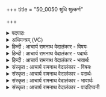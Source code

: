 +++
title = "50_0050 श्रुधि श्रुत्कर्ण"

+++
<details><summary>पदपाठः</summary>

श्रु꣣धि꣢। श्रु꣣त्कर्ण। श्रुत्। कर्ण। व꣡ह्नि꣢꣯भिः। दे꣣वैः꣢। अ꣣ग्ने। सया꣡व꣢भिः। स꣣। या꣡व꣢꣯भिः। आ। सी꣣दतु। बर्हि꣡षि꣢। मि꣣त्रः꣢। मि꣣। त्रः꣢। अ꣣र्यमा꣢। प्रा꣣तः। या꣡व꣢꣯भिः। अ꣣ध्वरे꣢। ५०।
</details>

<details><summary>अधिमन्त्रम् (VC)</summary>

- अग्निः
- प्रस्कण्वः काण्वः
- बृहती
- मध्यमः
- आग्नेयं काण्डम्
</details>

<details><summary>हिन्दी : आचार्य रामनाथ वेदालंकार - विषयः</summary>

अब परमात्मा और राजा से प्रार्थन करते हैं।
</details>

<details><summary>हिन्दी : आचार्य रामनाथ वेदालंकार - पदार्थः</summary>

पदार्थान्वयभाषाः -  प्रथम—परमात्मा के पक्ष में। हे (श्रुत्कर्ण) सुननेवाले कानों से युक्त अर्थात् अपरिमित श्रवणशक्तिवाले (अग्ने) परमात्मन् ! आप (वह्निभिः) घोड़ों के समान वहनशील अर्थात् जैसे घोड़े अपनी पीठ पर बैठाकर लोगों को लक्ष्य पर पहुँचा देते हैं, वैसे ही जो स्तोता को उन्नति के शिखर पर पहुँचा देते हैं, ऐसे (सयावभिः) आपके साथ ही आगमन करनेवाले (देवैः) दिव्य गुणों के साथ, आप (श्रुधि) मेरी प्रार्थना को सुनिए। (अध्वरे) हिंसा आदि मलिनता से रहित, प्रातः किये जानेवाले मेरे उपासना-यज्ञ में (प्रातर्यावभिः) प्रातःकाल यज्ञ में आनेवाले दिव्य गुणों के साथ (मित्रः) मित्र के समान स्नेहशील, (अर्यमा) न्यायशील आप (बर्हिषि) हृदयासन पर (आसीदतु) बैठें ॥ द्वितीय—राजा के पक्ष में। हे (श्रुत्कर्ण) बहुश्रुत कानोंवाले राजनीतिशास्त्रवेत्ता (अग्ने) विद्याप्रकाशयुक्त राजन् ! आप (वह्निभिः) राज्यभार को वहन करने में समर्थ (सयावभिः) आपके साथ आगमन करनेवाले (देवैः) विद्वान् मन्त्री आदि राजपुरुषों के साथ (श्रुधि) हमारे निवेदन को सुनिए। (अध्वरे) राष्ट्रयज्ञ में (प्रातर्यावभिः) जो प्रजा का सुख-दुःख सुनने के लिए प्रातःकाल सभा में उपस्थित होते हैं, ऐसे राज्याधिकारियों सहित (मित्रः) मित्रवत् व्यवहार करनेवाले राजसचिव और (अर्यमा) श्रेष्ठों को सम्मानित तथा अन्य अश्रेष्ठों को दण्डित करनेवाले न्यायाधीश (बर्हिषि) राज्यासन पर (आसीदतु) बैठें ॥६॥ इस मन्त्र में श्लेषालङ्कार है ॥६॥
</details>

<details><summary>हिन्दी : आचार्य रामनाथ वेदालंकार - भावार्थः</summary>

भावार्थभाषाः -  उपासक लोग पवित्र भावों के प्रेरक प्रभातकाल में जो उपासना-यज्ञ करते हैं, उसमें परमात्मा के साथ शम, दम, तप, स्वाध्याय, दान, दया, न्याय आदि विविध गुण भी हृदय में प्रादुर्भूत होते हैं। उस काल में अनुभव किये गये परमात्मा को और सद्गुणों को स्थिररूप से हृदय में धारण कर लेना चाहिए और प्रजापालक राजा को यह उचित है कि वह राज्य-संचालन में समर्थ, योग्य मन्त्री, न्यायाधीश आदि राजपुरुषों को नियुक्त करके उनके साथ प्रजा के सब कष्टों को सुनकर उनका निवारण करे ॥६॥
</details>

<details><summary>संस्कृत : आचार्य रामनाथ वेदालंकार - विषयः</summary>

अथ परमात्मानं राजानं च प्रार्थ्यते।
</details>

<details><summary>संस्कृत : आचार्य रामनाथ वेदालंकार - पदार्थः</summary>

पदार्थान्वयभाषाः -  प्रथमः—परमात्मपरः। हे (श्रुत्कर्ण) ! शृणोतीति श्रुत्, श्रुतौ श्रवणशीलौ कर्णौ यस्य स श्रुत्कर्णः, अपरिमितश्रोत्रशक्तिसम्पन्नः, तादृशः। परमात्मनो निरवयवत्वात् कर्णशब्देन तदीया श्रवणशक्तिर्लक्ष्यते। उक्तं च—अपाणिपादो जवनो ग्रहीता पश्यत्यचक्षुः स शृणोत्यकर्णः। इति। श्वेता० उप० ४।१९। (अग्ने) परमात्मन् ! त्वम् (वह्निभिः) वहन्तीति वह्नयः अश्वाः तैः अश्वभूतैः अश्ववद् वहनशीलैः, अश्वा यथा स्वपृष्ठमारोप्य जनान् लक्ष्यस्थानं प्रापयन्ति तथा ये स्तोतारं समुन्नतिशिखरं नयन्ति तादृशैः। वह्निः अश्वनाम। निघं० १।१४। (सयावभिः२) त्वया सहैव यान्ति समागच्छन्ति ये तथाविधैः (देवैः) दिव्यगुणैः सार्द्धम्, (श्रुधि) मदीयां प्रार्थनां शृणु, यथा त्वं मत्प्रार्थनां श्रोष्यसि तथा दिव्यगुणा अपि शृण्वत्विति भावः। (अध्वरे) हिंसादिकल्मषरहिते प्रातःक्रियमाणे ममोपासनायज्ञे (प्रातर्यावभिः) प्रातः यज्ञं समायान्ति तैः दिव्यगुणैः सह (मित्रः) मित्रवत् स्नेहशीलः (अर्यमा) न्यायशीलो भवान् (बर्हिषि) हृदयासने (आसीदतु) उपविशतु ॥ अथ द्वितीयः—राजपरः। हे (श्रुत्कर्ण) श्रुतौ बहुश्रुतौ कर्णौ यस्य तादृश राजनीतिशास्त्रवेतः (अग्ने) विद्याप्रकाशयुक्त राजन् ! त्वम् (वह्निभिः) राज्यभारवहनसमर्थैः (सयावभिः) सह यान्ति ये तैः (देवैः) विद्वद्भिः अमात्यादिभिः राजपुरुषैः सह (श्रुधि) अस्मन्निवेदनं शृणु। (अध्वरे) राष्ट्रयज्ञे (प्रातर्यावभिः) ये प्रजायाः सुखदुःखादिकं श्रोतुं प्रातः सभां यान्ति तैः राज्याधिकारिभिः सह (मित्रः) मित्रवदाचरन् राजसचिवः (अर्यमा) यः अर्यान् श्रेष्ठान् मानयति अश्रेष्ठाँश्च दण्डयति स न्यायाधीशश्च (बर्हिषि) राज्यासने (आसीदतु) उपविशतु ॥६॥३ अत्र श्लेषालङ्कारः ॥६॥
</details>

<details><summary>संस्कृत : आचार्य रामनाथ वेदालंकार - भावार्थः</summary>

भावार्थभाषाः -  उपासकैः पवित्रभावप्रेरके प्रभातकाले य उपासनायज्ञः क्रियते तस्मिन् परमात्मना सह शमदमतपःस्वाध्यायदानदयान्यायप्रभृतयो विविधा गुणा अपि हृदये प्रादुर्भवन्ति। तस्मिन् कालेऽनुभूतः परमात्मा सद्गुणगणश्च स्थिररूपेण हृदि धारणीयः। किञ्च, प्रजापालको राजा योग्यानमात्यन्यायाधीशादीन् राज्यवहनसमर्थान् राजपुरुषान् नियुज्य तैः सह प्रजायाः सर्वाणि कष्टानि श्रुत्वा तन्निवारणं कुर्यात् ॥६॥
</details>

<details><summary>संस्कृत : आचार्य रामनाथ वेदालंकार - पादटिप्पनी</summary>

टिप्पणी:   १. ऋ० १।४४।१३, य० ३३।१५। उभयत्र आसीदन्तु बर्हिषि मित्रो अर्यमा प्रातर्यावाणो अध्वरम् इति पाठः। २. त्वया सह ये यान्ति ते सयावानः तैः सयावभिः सहगामि- भिरित्यर्थः—इति वि०। ३. दयानन्दर्षिणा ऋग्वेदे यजुर्वेदे चायं मन्त्रः क्रमेण विद्वत्परो राजपरश्च व्याख्यातः। एष तावद् यजुर्भाष्ये तत्कृतो भावार्थः—सभापतिना राज्ञा सुपरीक्षितानमात्यान् स्वीकृत्य तैः सह सदसि स्थित्वा विवदमानवचांसि श्रुत्वा समीक्ष्य यथार्थो न्यायः कर्तव्य इति।
</details>